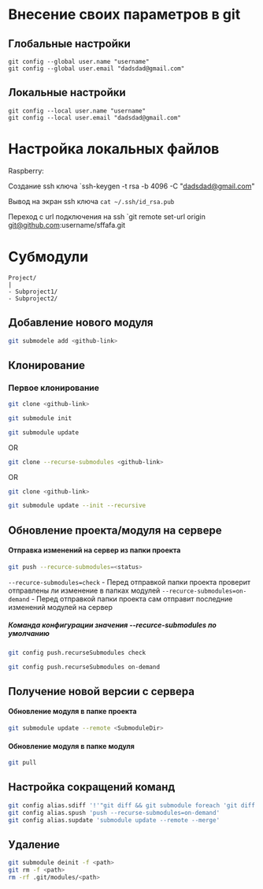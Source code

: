 # Внесение своих параметров в git
## Глобальные настройки
```
git config --global user.name "username"
git config --global user.email "dadsdad@gmail.com"
```

## Локальные настройки
```
git config --local user.name "username"
git config --local user.email "dadsdad@gmail.com"
```

# Настройка локальных файлов

Raspberry:

Создание ssh ключа
`ssh-keygen -t rsa -b 4096 -C "dadsdad@gmail.com"

Вывод на экран ssh ключа
`cat ~/.ssh/id_rsa.pub`

Переход с url подключения на ssh
`git remote set-url origin git@github.com:username/sffafa.git


# Субмодули
```
Project/
|
- Subproject1/
- Subproject2/
```

## Добавление нового модуля
```zsh
git submodele add <github-link>
```


## Клонирование

### Первое клонирование
```zsh
git clone <github-link>

git submodule init

git submodule update
```

OR

```zsh
git clone --recurse-submodules <github-link> 
```

OR

```zsh
git clone <github-link>

git submodule update --init --recursive
```

## Обновление проекта/модуля на сервере
#### Отправка изменений на сервер из папки проекта
```zsh
git push --recurce-submodules=<status>
```
`--recurce-submodules=check` - Перед отправкой папки проекта проверит отправлены ли изменение в папках модулей
`--recurce-submodules=on-demand` - Перед отправкой папки проекта сам отправит последние изменений модулей на сервер

##### Команда конфигурации значения --recurce-submodules по умолчанию  
```zsh
git config push.recurseSubmodules check
```

```zsh
git config push.recurseSubmodules on-demand
```

## Получение новой версии с сервера
#### Обновление модуля  в папке проекта
```zsh
git submodule update --remote <SubmoduleDir>
```

#### Обновление модуля в папке модуля
```zsh
git pull
```
 
## Настройка сокращений команд
```zsh
git config alias.sdiff '!'"git diff && git submodule foreach 'git diff'"
git config alias.spush 'push --recurse-submodules=on-demand'
git config alias.supdate 'submodule update --remote --merge'
```

## Удаление
```zsh
git submodule deinit -f <path>
git rm -f <path>
rm -rf .git/modules/<path>
```